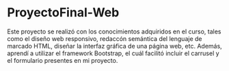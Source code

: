 # ProyectoFinal-Web
Este proyecto se realizó con los conocimientos adquiridos en el curso, tales como el diseño web responsivo, redaccón semántica del lenguaje de marcado HTML, diseñar la interfaz gráfica de una página web, etc. Además, aprendí a utilizar el framework Bootstrap, el cuál facilitó incluir el carrusel y el formulario presentes en mi proyecto.
